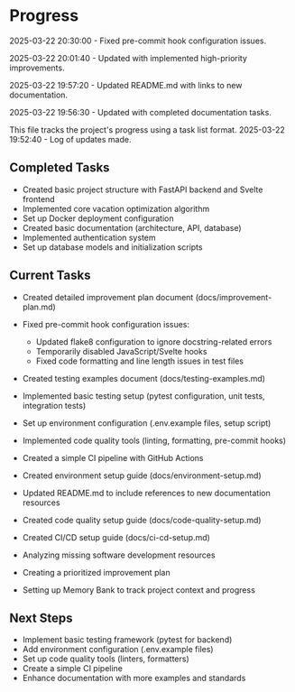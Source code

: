 # Progress

2025-03-22 20:30:00 - Fixed pre-commit hook configuration issues.


2025-03-22 20:01:40 - Updated with implemented high-priority improvements.

2025-03-22 19:57:20 - Updated README.md with links to new documentation.

2025-03-22 19:56:30 - Updated with completed documentation tasks.

This file tracks the project's progress using a task list format.
2025-03-22 19:52:40 - Log of updates made.

## Completed Tasks

* Created basic project structure with FastAPI backend and Svelte frontend
* Implemented core vacation optimization algorithm
* Set up Docker deployment configuration
* Created basic documentation (architecture, API, database)
* Implemented authentication system
* Set up database models and initialization scripts

## Current Tasks
* Created detailed improvement plan document (docs/improvement-plan.md)
* Fixed pre-commit hook configuration issues:
  - Updated flake8 configuration to ignore docstring-related errors
  - Temporarily disabled JavaScript/Svelte hooks
  - Fixed code formatting and line length issues in test files

* Created testing examples document (docs/testing-examples.md)
* Implemented basic testing setup (pytest configuration, unit tests, integration tests)
* Set up environment configuration (.env.example files, setup script)
* Implemented code quality tools (linting, formatting, pre-commit hooks)
* Created a simple CI pipeline with GitHub Actions

* Created environment setup guide (docs/environment-setup.md)
* Updated README.md to include references to new documentation resources

* Created code quality setup guide (docs/code-quality-setup.md)
* Created CI/CD setup guide (docs/ci-cd-setup.md)


* Analyzing missing software development resources
* Creating a prioritized improvement plan
* Setting up Memory Bank to track project context and progress

## Next Steps

* Implement basic testing framework (pytest for backend)
* Add environment configuration (.env.example files)
* Set up code quality tools (linters, formatters)
* Create a simple CI pipeline
* Enhance documentation with more examples and standards
